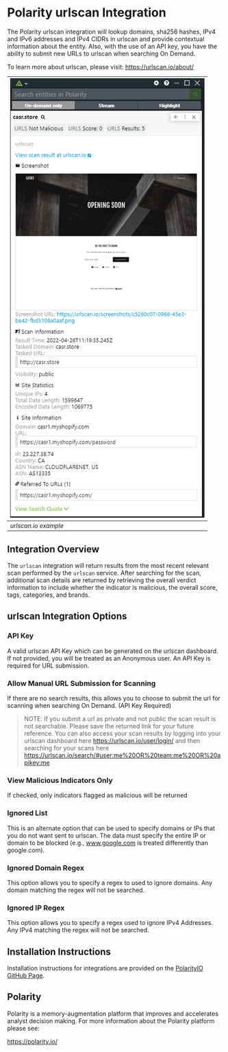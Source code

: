 # Polarity urlscan Integration
The Polarity urlscan integration will lookup domains, sha256 hashes, IPv4 and IPv6 addresses and IPv4 CIDRs in urlscan and provide contextual information about the entity. Also, with the use of an API key, you have the ability to submit new URLs to urlscan when searching On Demand.

To learn more about urlscan, please visit: https://urlscan.io/about/


| ![image](images/overlay.png) |
|---|
|*urlscan.io example* |

## Integration Overview

The `urlscan` integration will return results from the most recent relevant scan performed by the `urlscan` service.  After searching for the scan, additional scan details are returned by retrieving the overall verdict information to include whether the indicator is malicious, the overall score, tags, categories, and brands.

## urlscan Integration Options

### API Key

A valid urlscan API Key which can be generated on the urlscan dashboard. If not provided, you will be treated as an Anonymous user.  An API Key is required for URL submission.

### Allow Manual URL Submission for Scanning

If there are no search results, this allows you to choose to submit the url for scanning when searching On Demand. (API Key Required)

> NOTE: If you submit a url as private and not public the scan result is not searchable. Please save the returned link for your future reference. You can also access your scan results by logging into your urlscan dashboard here https://urlscan.io/user/login/ and then searching for your scans here https://urlscan.io/search/#user:me%20OR%20team:me%20OR%20apikey:me

### View Malicious Indicators Only

If checked, only indicators flagged as malicious will be returned

### Ignored List

This is an alternate option that can be used to specify domains or IPs that you do not want sent to urlscan.  The data must specify the entire IP or domain to be blocked (e.g., www.google.com is treated differently than google.com).

### Ignored Domain Regex

This option allows you to specify a regex to used to ignore domains.  Any domain matching the regex will not be searched.

### Ignored IP  Regex

This option allows you to specify a regex used to ignore IPv4 Addresses.  Any IPv4 matching the regex will not be searched.

## Installation Instructions

Installation instructions for integrations are provided on the [PolarityIO GitHub Page](https://polarityio.github.io/).

## Polarity

Polarity is a memory-augmentation platform that improves and accelerates analyst decision making.  For more information about the Polarity platform please see:

https://polarity.io/
